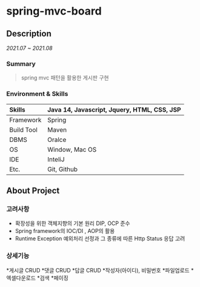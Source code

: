 # spring-mvc-board

## Description
*2021.07 ~ 2021.08*

### Summary
> spring mvc 패턴을 활용한 게시판 구현

### Environment & Skills
  Skills | Java 14, Javascript, Jquery, HTML, CSS, JSP|
 :----- | :-----  |
 Framework | Spring |
 Build Tool|	Maven |
 DBMS | Oralce |
 OS | Window, Mac OS |
 IDE | InteliJ | 
 Etc. | Git, Github|
 
 
## About Project

### 고려사항

* 확장성을 위한 객체지향의 기본 원리 DIP, OCP 준수
* Spring framework의 IOC/DI , AOP의 활용
* Runtime Exception 예외처리 선정과 그 종류에 따른 Http Status 응답 고려


### 상세기능 

*게시글 CRUD
*댓글 CRUD
*답글 CRUD
*작성자(아이디), 비밀번호
*파일업로드 
*엑셀다운로드
*검색
*페이징



